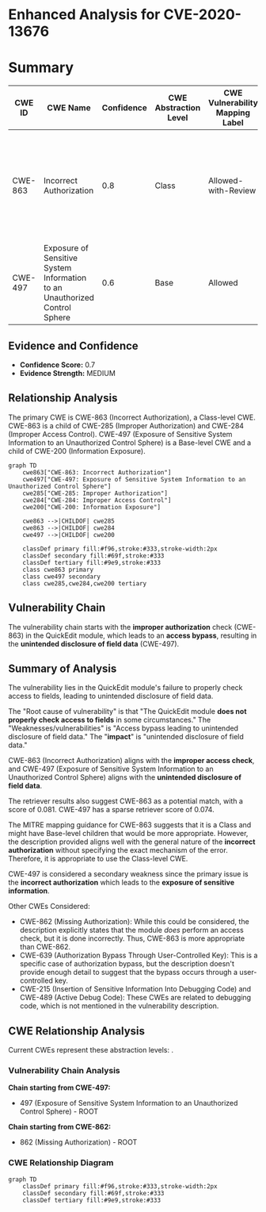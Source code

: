 # Enhanced Analysis for CVE-2020-13676

# Summary
| CWE ID | CWE Name | Confidence | CWE Abstraction Level | CWE Vulnerability Mapping Label | CWE-Vulnerability Mapping Notes |
|---|---|---|---|---|---|
| CWE-863 | Incorrect Authorization | 0.8 | Class | Allowed-with-Review | Primary CWE. The QuickEdit module performs an authorization check, but it does not correctly perform the check. |
| CWE-497 | Exposure of Sensitive System Information to an Unauthorized Control Sphere | 0.6 | Base | Allowed | Secondary candidate. The vulnerability leads to unintended disclosure of field data. |

## Evidence and Confidence

*   **Confidence Score:** 0.7
*   **Evidence Strength:** MEDIUM

## Relationship Analysis
The primary CWE is CWE-863 (Incorrect Authorization), a Class-level CWE. CWE-863 is a child of CWE-285 (Improper Authorization) and CWE-284 (Improper Access Control). CWE-497 (Exposure of Sensitive System Information to an Unauthorized Control Sphere) is a Base-level CWE and a child of CWE-200 (Information Exposure).

```mermaid
graph TD
    cwe863["CWE-863: Incorrect Authorization"]
    cwe497["CWE-497: Exposure of Sensitive System Information to an Unauthorized Control Sphere"]
    cwe285["CWE-285: Improper Authorization"]
    cwe284["CWE-284: Improper Access Control"]
    cwe200["CWE-200: Information Exposure"]

    cwe863 -->|CHILDOF| cwe285
    cwe863 -->|CHILDOF| cwe284
    cwe497 -->|CHILDOF| cwe200

    classDef primary fill:#f96,stroke:#333,stroke-width:2px
    classDef secondary fill:#69f,stroke:#333
    classDef tertiary fill:#9e9,stroke:#333
    class cwe863 primary
    class cwe497 secondary
    class cwe285,cwe284,cwe200 tertiary
```

## Vulnerability Chain
The vulnerability chain starts with the **improper authorization** check (CWE-863) in the QuickEdit module, which leads to an **access bypass**, resulting in the **unintended disclosure of field data** (CWE-497).

## Summary of Analysis
The vulnerability lies in the QuickEdit module's failure to properly check access to fields, leading to unintended disclosure of field data.

The "Root cause of vulnerability" is that "The QuickEdit module **does not properly check access to fields** in some circumstances." The "Weaknesses/vulnerabilities" is "Access bypass leading to unintended disclosure of field data." The "**impact**" is "unintended disclosure of field data."

CWE-863 (Incorrect Authorization) aligns with the **improper access check**, and CWE-497 (Exposure of Sensitive System Information to an Unauthorized Control Sphere) aligns with the **unintended disclosure of field data**.

The retriever results also suggest CWE-863 as a potential match, with a score of 0.081. CWE-497 has a sparse retriever score of 0.074.

The MITRE mapping guidance for CWE-863 suggests that it is a Class and might have Base-level children that would be more appropriate. However, the description provided aligns well with the general nature of the **incorrect authorization** without specifying the exact mechanism of the error. Therefore, it is appropriate to use the Class-level CWE.

CWE-497 is considered a secondary weakness since the primary issue is the **incorrect authorization** which leads to the **exposure of sensitive information**.

Other CWEs Considered:
- CWE-862 (Missing Authorization): While this could be considered, the description explicitly states that the module *does* perform an access check, but it is done incorrectly. Thus, CWE-863 is more appropriate than CWE-862.
- CWE-639 (Authorization Bypass Through User-Controlled Key): This is a specific case of authorization bypass, but the description doesn't provide enough detail to suggest that the bypass occurs through a user-controlled key.
- CWE-215 (Insertion of Sensitive Information Into Debugging Code) and CWE-489 (Active Debug Code): These CWEs are related to debugging code, which is not mentioned in the vulnerability description.


## CWE Relationship Analysis

Current CWEs represent these abstraction levels: .


### Vulnerability Chain Analysis

**Chain starting from CWE-497:**
- 497 (Exposure of Sensitive System Information to an Unauthorized Control Sphere) - ROOT


**Chain starting from CWE-862:**
- 862 (Missing Authorization) - ROOT



### CWE Relationship Diagram

```mermaid
graph TD
    classDef primary fill:#f96,stroke:#333,stroke-width:2px
    classDef secondary fill:#69f,stroke:#333
    classDef tertiary fill:#9e9,stroke:#333
```
